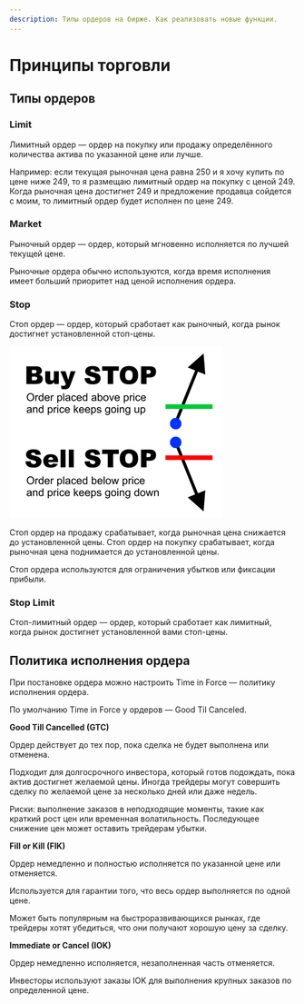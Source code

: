 ```yaml
---
description: Типы ордеров на бирже. Как реализовать новые функции.
---
```


# Принципы торговли

## **Типы ордеров**

### **Limit**

Лимитный ордер — ордер на покупку или продажу определённого количества актива по указанной цене или лучше.

Например: если текущая рыночная цена равна 250 и я хочу купить по цене ниже 249, то я размещаю лимитный ордер на покупку с ценой 249. Когда рыночная цена достигнет 249 и предложение продавца сойдется с моим, то лимитный ордер будет исполнен по цене 249.

### **Market**

Рыночный ордер — ордер, который мгновенно исполняется по лучшей текущей цене.

Рыночные ордера обычно используются, когда время исполнения имеет больший приоритет над ценой исполнения ордера.

### **Stop**

Стоп ордер — ордер, который сработает как рыночный, когда рынок достигнет установленной стоп-цены.

![Buy STOP &#x438;&#x441;&#x43F;&#x43E;&#x43B;&#x43D;&#x438;&#x442;&#x441;&#x44F;, &#x435;&#x441;&#x43B;&#x438; &#x446;&#x435;&#x43D;&#x430; &#x43F;&#x43E;&#x432;&#x44B;&#x441;&#x438;&#x442;&#x441;&#x44F; &#x434;&#x43E; &#x443;&#x441;&#x442;&#x430;&#x43D;&#x43E;&#x432;&#x43B;&#x435;&#x43D;&#x43D;&#x43E;&#x439;. Sell STOP &#x2014;&#xA0;&#x435;&#x441;&#x43B;&#x438; &#x43F;&#x43E;&#x43D;&#x438;&#x437;&#x438;&#x442;&#x441;&#x44F;.](../.gitbook/assets/stop-orders.png)

Стоп ордер на продажу срабатывает, когда рыночная цена снижается до установленной цены. Стоп ордер на покупку срабатывает, когда рыночная цена поднимается до установленной цены. 

Стоп ордера используются для ограничения убытков или фиксации прибыли.

### **Stop Limit**

Стоп-лимитный ордер — ордер, который сработает как лимитный, когда рынок достигнет установленной вами стоп-цены.

## **Политика исполнения ордера**

При постановке ордера можно настроить Time in Force — политику исполнения ордера.

По умолчанию Time in Force у ордеров — Good Til Canceled.

**Good Till Cancelled \(GTC\)**

Ордер действует до тех пор, пока сделка не будет выполнена или отменена. 

Подходит для долгосрочного инвестора, который готов подождать, пока актив достигнет желаемой цены. Иногда трейдеры могут совершить сделку по желаемой цене за несколько дней или даже недель.

Риски: выполнение заказов в неподходящие моменты, такие как краткий рост цен или временная волатильность. Последующее снижение цен может оставить трейдерам убытки.

**Fill or Kill \(FIK\)** 

Ордер немедленно и полностью исполняется по указанной цене или отменяется. 

Используется для гарантии того, что весь ордер выполняется по одной цене. 

Может быть популярным на быстроразвивающихся рынках, где трейдеры хотят убедиться, что они получают хорошую цену за сделку.

**Immediate or Cancel \(IOK\)**

Ордер немедленно исполняется, незаполненная часть отменяется.

Инвесторы используют заказы IOK для выполнения крупных заказов по определенной цене.



